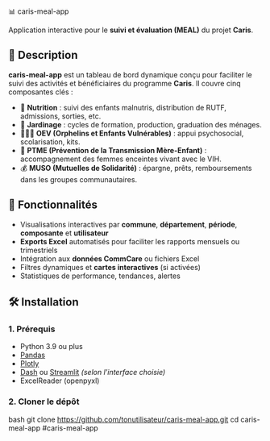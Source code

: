 📊 caris-meal-app

Application interactive pour le **suivi et évaluation (MEAL)** du projet **Caris**.

## 🧭 Description

**caris-meal-app** est un tableau de bord dynamique conçu pour faciliter le suivi des activités et bénéficiaires du programme **Caris**. Il couvre cinq composantes clés :

- 🍼 **Nutrition** : suivi des enfants malnutris, distribution de RUTF, admissions, sorties, etc.  
- 🌱 **Jardinage** : cycles de formation, production, graduation des ménages.  
- 👨‍👩‍👧 **OEV (Orphelins et Enfants Vulnérables)** : appui psychosocial, scolarisation, kits.  
- 🤰 **PTME (Prévention de la Transmission Mère-Enfant)** : accompagnement des femmes enceintes vivant avec le VIH.  
- 💰 **MUSO (Mutuelles de Solidarité)** : épargne, prêts, remboursements dans les groupes communautaires.

## 🚀 Fonctionnalités

- Visualisations interactives par **commune**, **département**, **période**, **composante** et **utilisateur**  
- **Exports Excel** automatisés pour faciliter les rapports mensuels ou trimestriels  
- Intégration aux **données CommCare** ou fichiers Excel  
- Filtres dynamiques et **cartes interactives** (si activées)  
- Statistiques de performance, tendances, alertes

## 🛠️ Installation

### 1. Prérequis

- Python 3.9 ou plus
- [Pandas](https://pandas.pydata.org/)
- [Plotly](https://plotly.com/)
- [Dash](https://dash.plotly.com/) ou [Streamlit](https://streamlit.io/) *(selon l’interface choisie)*
- ExcelReader (openpyxl)

### 2. Cloner le dépôt

bash
git clone https://github.com/tonutilisateur/caris-meal-app.git
cd caris-meal-app
#caris-meal-app
